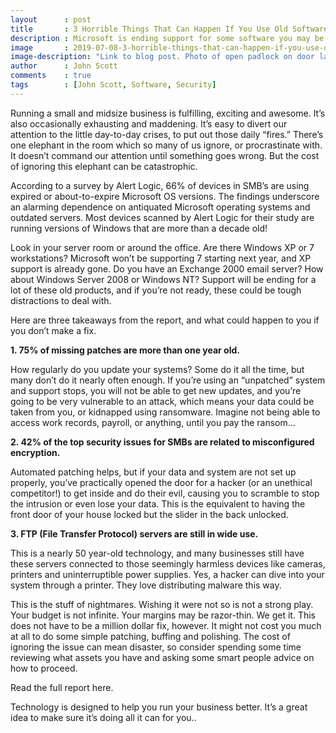 ```yaml
---
layout      : post
title       : 3 Horrible Things That Can Happen If You Use Old Software
description : Microsoft is ending support for some software you may be using. Danger.
image       : 2019-07-08-3-horrible-things-that-can-happen-if-you-use-old-software.jpg
image-description: "Link to blog post. Photo of open padlock on door latch. Key is sticking out of the padlock."
author      : John Scott
comments    : true
tags        : [John Scott, Software, Security]
---
```


Running a small and midsize business is fulfilling, exciting and awesome. It’s also occasionally exhausting and maddening.  It’s easy to divert our attention to the little day-to-day crises, to put out those daily “fires.” There’s one elephant in the room which so many of us ignore, or procrastinate with. It doesn’t command our attention until something goes wrong. But the cost of ignoring this elephant can be catastrophic.

According to a survey by Alert Logic, 66% of devices in SMB’s are using expired or about-to-expire Microsoft OS versions.  The findings underscore an alarming dependence on antiquated Microsoft operating systems and outdated servers. Most devices scanned by Alert Logic for their study are running versions of Windows that are more than a decade old!

Look in your server room or around the office. Are there Windows XP or 7 workstations? Microsoft won’t be supporting 7 starting next year, and XP support is already gone. Do you have an Exchange 2000 email server? How about Windows Server 2008 or Windows NT? Support will be ending for a lot of these old products, and if you’re not ready, these could be tough distractions to deal with.

Here are three takeaways from the report, and what could happen to you if you don’t make a fix.

<b>1. 75% of missing patches are more than one year old.</b>

How regularly do you update your systems? Some do it all the time, but many don’t do it nearly often enough. If you’re using an “unpatched” system and support stops,  you will not be able to get new updates, and you’re going to be very vulnerable to an attack, which means your data could be taken from you, or kidnapped using ransomware. Imagine not being able to access work records, payroll, or anything, until you pay the ransom…

<b>2. 42% of the top security issues for SMBs are related to misconfigured encryption.</b>

Automated patching helps, but if your data and system are not set up properly, you’ve practically opened the door for a hacker (or an unethical competitor!) to get inside and do their evil, causing you to scramble to stop the intrusion or even lose your data. This is the equivalent to having the front door of your house locked but the slider in the back unlocked.

<b>3. FTP (File Transfer Protocol) servers are still in wide use.</b>

This is a nearly 50 year-old technology, and many businesses still have these servers connected to those seemingly harmless devices like cameras, printers and uninterruptible power supplies. Yes, a hacker can dive into your system through a printer. They love distributing malware this way.

This is the stuff of nightmares. Wishing it were not so is not a strong play. Your budget is not infinite. Your margins may be razor-thin. We get it. This does not have to be a million dollar fix, however. It might not cost you much at all to do some simple patching, buffing and polishing. The cost of ignoring the issue can mean disaster, so consider spending some time reviewing what assets you have and asking some smart people advice on how to proceed.

Read the full report here.

Technology is designed to help you run your business better. It’s a great idea to make sure it’s doing all it can for you..
